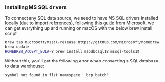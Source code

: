 ### Installing MS SQL drivers

To connect any SQL data source, we need to have MS SQL drivers installed locally (due to import references), following [this guide](https://learn.microsoft.com/en-us/sql/connect/odbc/linux-mac/install-microsoft-odbc-driver-sql-server-macos?view=sql-server-ver15#microsoft-odbc-18) from Microsoft, we can get everything up and running on macOS with the below brew install script

```bash
brew tap microsoft/mssql-release https://github.com/Microsoft/homebrew-mssql-release
brew update
HOMEBREW_ACCEPT_EULA=Y brew install msodbcsql18 mssql-tools18
```

Without this, you'll get the following error when connecting a SQL database to data warehouse:

```
symbol not found in flat namespace '_bcp_batch'
```
